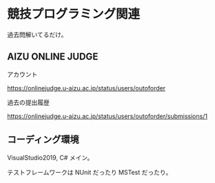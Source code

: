 # 競技プログラミング関連

過去問解いてるだけ。

## AIZU ONLINE JUDGE

アカウント

https://onlinejudge.u-aizu.ac.jp/status/users/outoforder

過去の提出履歴

https://onlinejudge.u-aizu.ac.jp/status/users/outoforder/submissions/1


## コーディング環境

VisualStudio2019, C# メイン。

テストフレームワークは NUnit だったり MSTest だったり。
